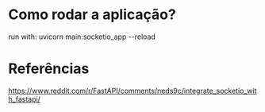 # Como rodar a aplicação?
run with: uvicorn main:socketio_app --reload

# Referências

https://www.reddit.com/r/FastAPI/comments/neds9c/integrate_socketio_with_fastapi/